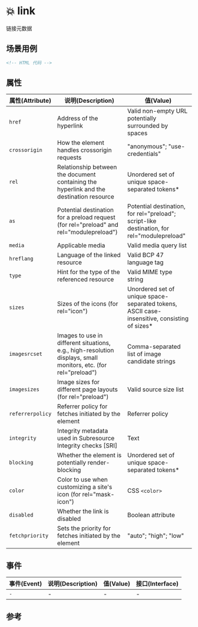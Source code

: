 # 💥 link

链接元数据

## 场景用例

```html
<!-- HTML 代码 -->
```

## 属性

属性(Attribute) | 说明(Description) | 值(Value)
---|---|---
`href` | Address of the hyperlink | Valid non-empty URL potentially surrounded by spaces
`crossorigin` | How the element handles crossorigin requests | "anonymous"; "use-credentials"
`rel` | Relationship between the document containing the hyperlink and the destination resource | Unordered set of unique space-separated tokens*
`as` | Potential destination for a preload request (for rel="preload" and rel="modulepreload") | Potential destination, for rel="preload"; script-like destination, for rel="modulepreload"
`media` | Applicable media | Valid media query list
`hreflang` | Language of the linked resource | Valid BCP 47 language tag
`type` | Hint for the type of the referenced resource | Valid MIME type string
`sizes` | Sizes of the icons (for rel="icon") | Unordered set of unique space-separated tokens, ASCII case-insensitive, consisting of sizes*
`imagesrcset` | Images to use in different situations, e.g., high-resolution displays, small monitors, etc. (for rel="preload") | Comma-separated list of image candidate strings
`imagesizes` | Image sizes for different page layouts (for rel="preload") | Valid source size list
`referrerpolicy` | Referrer policy for fetches initiated by the element | Referrer policy
`integrity` | Integrity metadata used in Subresource Integrity checks [SRI] | Text
`blocking` | Whether the element is potentially render-blocking | Unordered set of unique space-separated tokens*
`color` | Color to use when customizing a site's icon (for rel="mask-icon") | CSS `<color>`
`disabled` | Whether the link is disabled | Boolean attribute
`fetchpriority` | Sets the priority for fetches initiated by the element | "auto"; "high"; "low"

## 事件

事件(Event) | 说明(Description) | 值(Value) | 接口(Interface)
---|---|---|---
`-` | - | - | -

## 参考
